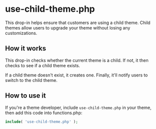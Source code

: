 # use-child-theme.php
This drop-in helps ensure that customers are using a child theme. Child themes allow users to upgrade your theme without losing any customizations.

## How it works
This drop-in checks whether the current theme is a child. If not, it then checks to see if a child theme exists.

If a child theme doesn't exist, it creates one. Finally, it'll notify users to switch to the child theme.

## How to use it

If you're a theme developer, include `use-child-theme.php` in your theme, then add this code into functions.php:

```php
include( 'use-child-theme.php' );
```
